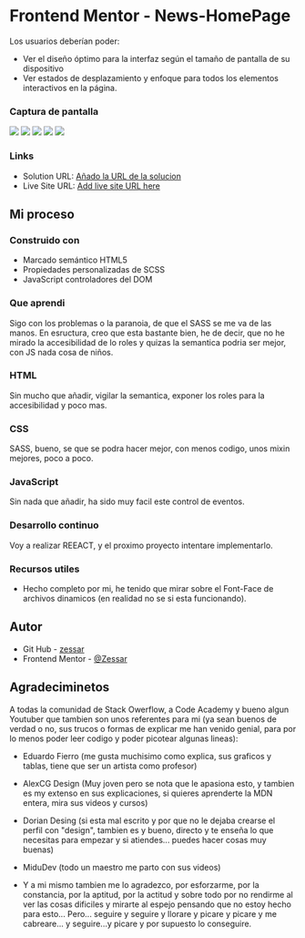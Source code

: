 # Frontend Mentor - News-HomePage

Los usuarios deberían poder:

- Ver el diseño óptimo para la interfaz según el tamaño de pantalla de su dispositivo
- Ver estados de desplazamiento y enfoque para todos los elementos interactivos en la página.

### Captura de pantalla

![](capturas/Captura%20de%20pantalla%202023-10-26%20175851.png)
![](capturas/Captura%20de%20pantalla%202023-10-26%20175856.png)
![](capturas/Captura%20de%20pantalla%202023-10-26%20175902.png)
![](capturas/Captura%20de%20pantalla%202023-10-26%20175917.png)
![](capturas/Captura%20de%20pantalla%202023-10-26%20175945.png)


### Links

- Solution URL: [Añado la URL de la solucion](https://github.com/Zessar/new-homepage)
- Live Site URL: [Add live site URL here](https://zessar.github.io/new-homepage/)

## Mi proceso

### Construido con

- Marcado semántico HTML5
- Propiedades personalizadas de SCSS
- JavaScript controladores del DOM

### Que aprendi
Sigo con los problemas o la paranoia, de que el SASS se me va de las manos. En esructura, creo que esta bastante bien, he de decir, que no he mirado la accesibilidad de lo roles y quizas la semantica podria ser mejor, con JS nada cosa de niños.

### HTML

Sin mucho que añadir, vigilar la semantica, exponer los roles para la accesibilidad y poco mas.

### CSS

SASS, bueno, se que se podra hacer mejor, con menos codigo, unos mixin mejores, poco a poco.

### JavaScript

Sin nada que añadir, ha sido muy facil este control de eventos.

### Desarrollo continuo

Voy a realizar REEACT, y el proximo proyecto intentare implementarlo.

### Recursos utiles

- Hecho completo por mi, he tenido que mirar sobre el Font-Face de archivos dinamicos (en realidad no se si esta funcionando).

## Autor

- Git Hub - [zessar](https://github.com/Zessar)
- Frontend Mentor - [@Zessar](https://www.frontendmentor.io/profile/Zessar)



## Agradeciminetos

A todas la comunidad de Stack Owerflow, a Code Academy y bueno algun Youtuber que tambien son unos referentes para mi (ya sean buenos de verdad o no, sus trucos o formas de explicar me han venido genial, para por lo menos poder leer codigo y poder picotear algunas lineas):

 - Eduardo Fierro (me gusta muchisimo como explica, sus graficos y tablas, tiene que ser un artista como profesor)

 - AlexCG Design (Muy joven pero se nota que le apasiona esto, y tambien es my extenso en sus explicaciones, si quieres aprenderte la MDN entera, mira sus videos y cursos)

 - Dorian Desing (si esta mal escrito y por que no le dejaba crearse el perfil con "design", tambien es y bueno, directo y te enseña lo que necesitas para empezar y si atiendes... puedes hacer cosas muy buenas)

 - MiduDev (todo un maestro me parto con sus videos)

 - Y a mi mismo tambien me lo agradezco, por esforzarme, por la constancia, por la aptitud, por la actitud y sobre todo por no rendirme al ver las cosas dificiles y mirarte al espejo pensando que no estoy hecho para esto... Pero... seguire y seguire y llorare y picare y picare y me cabreare... y seguire...y picare y por supuesto lo conseguire.


